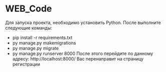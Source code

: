 # WEB_Code
Для запуска проекта, необходимо установить Python. После выполните следующие команды:
- pip install -r requirements.txt
- py manage.py makemigrations
- py manage.py migrate
- py manage.py runserver 8000
После этого перейдите по данному адресу: http://localhost:8000/
Вас перенаправит на страницу регистрации
